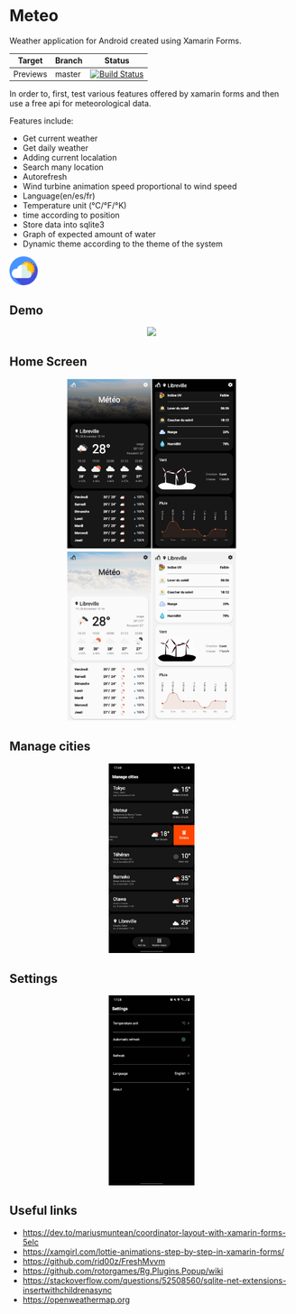 # Meteo
Weather application for Android created using Xamarin Forms.

| Target | Branch | Status |
| ------ | ------ | ------ |
| Previews | master | [![Build Status](https://dev.azure.com/Aizendong/XamWeather-Android/_apis/build/status/AizenDong.WeatherXam?branchName=master)](https://dev.azure.com/Aizendong/XamWeather-Android/_build/latest?definitionId=7&branchName=master)

In order to, first, test various features offered by xamarin forms and then use a free api for meteorological data.

Features include:
* Get current weather
* Get daily weather
* Adding current localation
* Search many location
* Autorefresh
* Wind turbine animation speed proportional to wind speed
* Language(en/es/fr)
* Temperature unit (°C/°F/°K)
* time according to position
* Store data into sqlite3
* Graph of expected amount of water
* Dynamic theme according to the theme of the system


<img src="/MeteoXamarinForms/MeteoXamarinForms.Android/Resources/mipmap-xxxhdpi/cloudy.png" width="10%" />

## Demo
<p align="center">
<img src="/Images/Weather.gif" width="30%" /> 
</p>

## Home Screen
<p align="center">
  <img src="/Images/Dark.jpg" width="60%" />
  <img src="/Images/Light.jpg" width="60%" />
</p>

## Manage cities

<p align="center">
    <img src="/Images/managecity.jpg" width="30%"/>
</p>

## Settings

<p align="center">
    <img src="/Images/setting.jpg" width="30%"/>
</p>

## Useful links
* https://dev.to/mariusmuntean/coordinator-layout-with-xamarin-forms-5elc
* https://xamgirl.com/lottie-animations-step-by-step-in-xamarin-forms/
* https://github.com/rid00z/FreshMvvm
* https://github.com/rotorgames/Rg.Plugins.Popup/wiki
* https://stackoverflow.com/questions/52508560/sqlite-net-extensions-insertwithchildrenasync
* https://openweathermap.org
